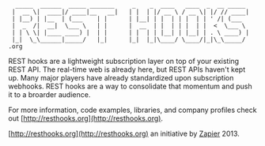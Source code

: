 ```
  _____  ______  _____ _______     _    _  ____   ____  _  __ _____ 
 |  __ \|  ____|/ ____|__   __|   | |  | |/ __ \ / __ \| |/ // ____|
 | |__) | |__  | (___    | |      | |__| | |  | | |  | | ' /| (___  
 |  _  /|  __|  \___ \   | |      |  __  | |  | | |  | |  <  \___ \ 
 | | \ \| |____ ____) |  | |      | |  | | |__| | |__| | . \ ____) |
 |_|  \_\______|_____/   |_|      |_|  |_|\____/ \____/|_|\_\_____/   .org
```                                                               

REST hooks are a lightweight subscription layer on top of your existing REST API. The real-time web is already here, but REST APIs haven't kept up. Many major players have already standardized upon subscription webhooks. REST hooks are a way to consolidate that momentum and push it to a broarder audience.

For more information, code examples, libraries, and company profiles check out [http://resthooks.org](http://resthooks.org).

[http://resthooks.org](http://resthooks.org) an initiative by [Zapier](https://zapier.com) 2013.